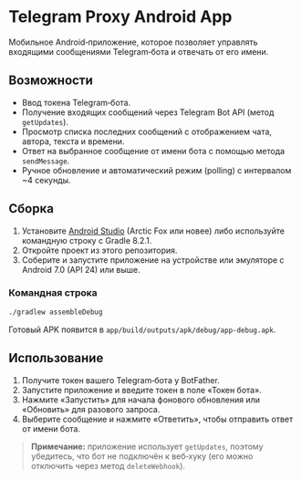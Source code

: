 # Telegram Proxy Android App

Мобильное Android‑приложение, которое позволяет управлять входящими сообщениями Telegram‑бота и отвечать от его имени.

## Возможности

- Ввод токена Telegram‑бота.
- Получение входящих сообщений через Telegram Bot API (метод `getUpdates`).
- Просмотр списка последних сообщений с отображением чата, автора, текста и времени.
- Ответ на выбранное сообщение от имени бота с помощью метода `sendMessage`.
- Ручное обновление и автоматический режим (polling) с интервалом ~4 секунды.

## Сборка

1. Установите [Android Studio](https://developer.android.com/studio) (Arctic Fox или новее) либо используйте командную строку с Gradle 8.2.1.
2. Откройте проект из этого репозитория.
3. Соберите и запустите приложение на устройстве или эмуляторе с Android 7.0 (API 24) или выше.

### Командная строка

```bash
./gradlew assembleDebug
```

Готовый APK появится в `app/build/outputs/apk/debug/app-debug.apk`.

## Использование

1. Получите токен вашего Telegram‑бота у BotFather.
2. Запустите приложение и введите токен в поле «Токен бота».
3. Нажмите «Запустить» для начала фонового обновления или «Обновить» для разового запроса.
4. Выберите сообщение и нажмите «Ответить», чтобы отправить ответ от имени бота.

> **Примечание:** приложение использует `getUpdates`, поэтому убедитесь, что бот не подключён к веб‑хуку (его можно отключить через метод `deleteWebhook`).

